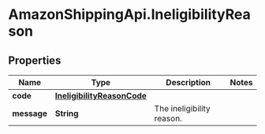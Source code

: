 # AmazonShippingApi.IneligibilityReason

## Properties

Name | Type | Description | Notes
------------ | ------------- | ------------- | -------------
**code** | [**IneligibilityReasonCode**](IneligibilityReasonCode.md) |  | 
**message** | **String** | The ineligibility reason. | 


